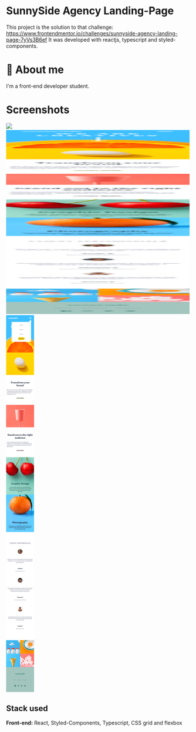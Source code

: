 # SunnySide Agency Landing-Page 

This project is the solution to that challenge: https://www.frontendmentor.io/challenges/sunnyside-agency-landing-page-7yVs3B6ef
It was developed with reactjs, typescript and styled-components.

# 🚀 About me
I'm a front-end developer student.

# Screenshots
<img src="./public/images-readme/localhost_3000_ (5).png" width="350px">
<img src="./public/images-readme/localhost_3000_(iPhone SE) (1).png" height="500px" width="500px">
<img src="./public/images-readme/localhost_3000_(iPhone SE) (2).png">




## Stack used
**Front-end:** React, Styled-Components, Typescript, CSS grid and flexbox